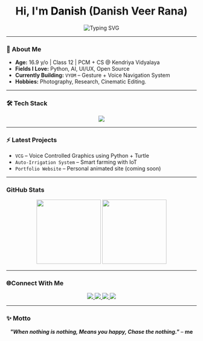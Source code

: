 <h1 align="center">Hi, I'm <span style="color:#000000">Danish</span> (Danish Veer Rana)</h1>

<p align="center">
  <img src="https://readme-typing-svg.herokuapp.com?font=Fira+Code&weight=600&size=24&pause=1000&center=true&vCenter=true&width=450&height=40&lines=Python+Programmer;Figma+Learner+%26+UI+Designer;Open-source+Contributor;Creative+Developer;Future+Innovator" alt="Typing SVG" />
</p>

---

### 🌟 About Me

- **Age:** 16.9 y/o | Class 12 | PCM + CS @ Kendriya Vidyalaya
- **Fields I Love:** Python, AI, UI/UX, Open Source
- **Currently Building:** `VYOM` – Gesture + Voice Navigation System
- **Hobbies:** Photography, Research, Cinematic Editing.

---

### 🛠️ Tech Stack

<p align="center">
  <img src="https://skillicons.dev/icons?i=python,figma,html,css,js,github,vscode&theme=dark" />
</p>

---

### ⚡ Latest Projects

- `VCG` – Voice Controlled Graphics using Python + Turtle
- `Auto-Irrigation System` – Smart farming with IoT
- `Portfolio Website` – Personal animated site (coming soon)

---

### GitHub Stats

<p align="center">
  <img src="https://github-readme-streak-stats.herokuapp.com/?user=danishveerrana&theme=tokyonight&hide_border=true&border_radius=10" height="170"/>
  <img src="https://github-readme-stats.vercel.app/api/top-langs/?username=danishveerrana&layout=compact&theme=tokyonight&hide_border=true&border_radius=10" height="170"/>
</p>

---

### 🌐Connect With Me

<p align="center">
  <a href="https://instagram.com/danishveerrana" target="_blank">
    <img src="https://img.shields.io/badge/Instagram-E4405F?style=for-the-badge&logo=instagram&logoColor=white" />
  </a>
  <a href="https://youtube.com/danishveerrana" target="_blank">
    <img src="https://img.shields.io/badge/YouTube-FF0000?style=for-the-badge&logo=youtube&logoColor=white" />
  </a>
  <a href="mailto:veerdanish452008@gmail.com" target="_blank">
    <img src="https://img.shields.io/badge/Gmail-red?style=for-the-badge&logo=gmail&logoColor=white" />
  </a>
  <a href="https://linkedin.com/in/danishveerrana" target="_blank">
    <img src="https://img.shields.io/badge/LinkedIn-0A66C2?style=for-the-badge&logo=linkedin&logoColor=white" />
  </a>
</p>

---

### ✨ Motto

<p align="center">
  <em><b>"When <strong>nothing</strong> is nothing,
    Means you happy,
    Chase the <strong>nothing</strong>."</b></em> – <b>me</b>
</p>
